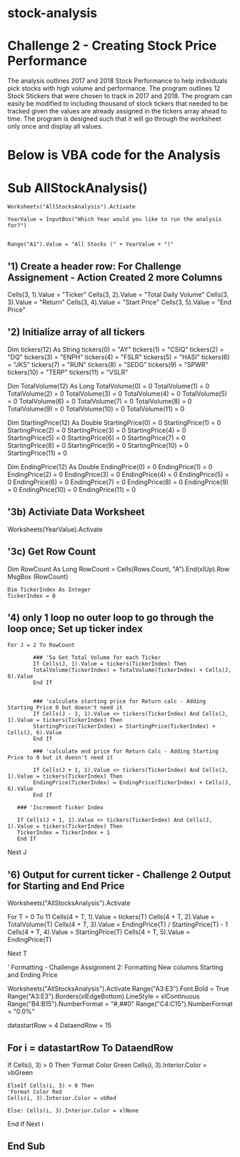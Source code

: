 # stock-analysis
# Challenge 2 - Creating Stock Price Performance
The analysis outlines 2017 and 2018 Stock Performance to help individuals pick stocks with high volume and performance.  The program outlines 12 Stock Stickers that were chosen to track in 2017 and 2018.  The program can easily be modified to including thousand of stock tickers that needed to be tracked given the values are already assigned in the tickers array ahead to time.  The program is designed such that it will go through the worksheet only once and display all values.

# Below is VBA code for the Analysis

# Sub AllStockAnalysis()

    Worksheets("AllStocksAnalysis").Activate

    YearValue = InputBox("Which Year would you like to run the analysis for?")


    Range("A1").Value = "All Stocks (" + YearValue + ")"

## '1) Create a header row: For Challenge Assignement - Action Created 2 more Columns


Cells(3, 1).Value = "Ticker"
Cells(3, 2).Value = "Total Daily Volume"
Cells(3, 3).Value = "Return"
Cells(3, 4).Value = "Start Price"
Cells(3, 5).Value = "End Price"


## '2) Initialize array of all tickers
Dim tickers(12) As String
tickers(0) = "AY"
tickers(1) = "CSIQ"
tickers(2) = "DQ"
tickers(3) = "ENPH"
tickers(4) = "FSLR"
tickers(5) = "HASI"
tickers(6) = "JKS"
tickers(7) = "RUN"
tickers(8) = "SEDG"
tickers(9) = "SPWR"
tickers(10) = "TERP"
tickers(11) = "VSLR"

Dim TotalVolume(12) As Long
TotalVolume(0) = 0
TotalVolume(1) = 0
TotalVolume(2) = 0
TotalVolume(3) = 0
TotalVolume(4) = 0
TotalVolume(5) = 0
TotalVolume(6) = 0
TotalVolume(7) = 0
TotalVolume(8) = 0
TotalVolume(9) = 0
TotalVolume(10) = 0
TotalVolume(11) = 0

Dim StartingPrice(12) As Double
StartingPrice(0) = 0
StartingPrice(1) = 0
StartingPrice(2) = 0
StartingPrice(3) = 0
StartingPrice(4) = 0
StartingPrice(5) = 0
StartingPrice(6) = 0
StartingPrice(7) = 0
StartingPrice(8) = 0
StartingPrice(9) = 0
StartingPrice(10) = 0
StartingPrice(11) = 0

Dim EndingPrice(12) As Double
EndingPrice(0) = 0
EndingPrice(1) = 0
EndingPrice(2) = 0
EndingPrice(3) = 0
EndingPrice(4) = 0
EndingPrice(5) = 0
EndingPrice(6) = 0
EndingPrice(7) = 0
EndingPrice(8) = 0
EndingPrice(9) = 0
EndingPrice(10) = 0
EndingPrice(11) = 0

## '3b) Activiate Data Worksheet
Worksheets(YearValue).Activate

## '3c) Get Row Count
Dim RowCount As Long
RowCount = Cells(Rows.Count, "A").End(xlUp).Row
MsgBox (RowCount)

    Dim TickerIndex As Integer
    TickerIndex = 0
    
## '4) only 1 loop no outer loop to go through the loop once; Set up ticker index

    For J = 2 To RowCount

            ### '5a Get Total Volume for each Ticker
            If Cells(J, 1).Value = tickers(TickerIndex) Then
            TotalVolume(TickerIndex) = TotalVolume(TickerIndex) + Cells(J, 8).Value
            End If
            
            
            ### 'calculate starting price for Return calc - Adding Starting Price 0 but doesn't need it
            If Cells(J - 1, 1).Value <> tickers(TickerIndex) And Cells(J, 1).Value = tickers(TickerIndex) Then
            StartingPrice(TickerIndex) = StartingPrice(TickerIndex) + Cells(J, 6).Value
            End If
            
            ### 'calculate end price for Return Calc - Adding Starting Price to 0 but it doesn't need it
            
            If Cells(J + 1, 1).Value <> tickers(TickerIndex) And Cells(J, 1).Value = tickers(TickerIndex) Then
            EndingPrice(TickerIndex) = EndingPrice(TickerIndex) + Cells(J, 6).Value
            End If
            
       ### 'Increment Ticker Index
       
       If Cells(J + 1, 1).Value <> tickers(TickerIndex) And Cells(J, 1).Value = tickers(TickerIndex) Then
       TickerIndex = TickerIndex + 1
       End If

Next J
     

## '6) Output for current ticker - Challenge 2 Output for Starting and End Price
Worksheets("AllStocksAnalysis").Activate

For T = 0 To 11
Cells(4 + T, 1).Value = tickers(T)
Cells(4 + T, 2).Value = TotalVolume(T)
Cells(4 + T, 3).Value = EndingPrice(T) / StartingPrice(T) - 1
Cells(4 + T, 4).Value = StartingPrice(T)
Cells(4 + T, 5).Value = EndingPrice(T)

Next T

' Formatting - Challenge Assignment 2: Formatting New columns Starting and Ending Price

Worksheets("AllStocksAnalysis").Activate
Range("A3:E3").Font.Bold = True
Range("A3:E3").Borders(xlEdgeBottom).LineStyle = xlContinuous
Range("B4:B15").NumberFormat = "#,##0"
Range("C4:C15").NumberFormat = "0.0%"


datastartRow = 4
DataendRow = 15

## For i = datastartRow To DataendRow

If Cells(i, 3) > 0 Then
    'Format Color Green
    Cells(i, 3).Interior.Color = vbGreen

    ElseIf Cells(i, 3) < 0 Then
    'Format Color Red
    Cells(i, 3).Interior.Color = vbRed

    Else: Cells(i, 3).Interior.Color = xlNone
End If
Next i

## End Sub
